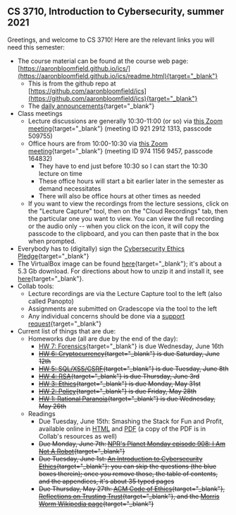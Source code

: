 CS 3710, Introduction to Cybersecurity, summer 2021
---------------------------------------------------

Greetings, and welcome to CS 3710! Here are the relevant links you will need this semester:

- The course material can be found at the course web page: [https://aaronbloomfield.github.io/ics/](https://aaronbloomfield.github.io/ics/readme.html){target="_blank"}
    - This is from the github repo at [https://github.com/aaronbloomfield/ics](https://github.com/aaronbloomfield/ics){target="_blank"}
    - The [daily announcements](https://aaronbloomfield.github.io/ics/uva/daily-announcements.html#/){target="_blank"}
- Class meetings
  - Lecture discussions are generally 10:30-11:00 (or so) via [this Zoom meeting](https://virginia.zoom.us/j/92129121313?pwd=VHFydFdtNjJYTVF1czBPMHlud244Zz09){target="_blank"} (meeting ID 921 2912 1313, passcode 509755)
  - Office hours are from 10:00-10:30 via [this Zoom meeting](https://virginia.zoom.us/j/97411569457?pwd=WlVBNkQvNEdmS2thM3JvZld0M3RBUT09){target="_blank"} (meeting ID 974 1156 9457, passcode 164832)
    - They have to end just before 10:30 so I can start the 10:30 lecture on time
	- These office hours will start a bit earlier later in the semester as demand necessitates
	- There will also be office hours at other times as needed
  - If you want to view the recordings from the lecture sessions, click on the "Lecture Capture" tool, then on the "Cloud Recordings" tab, then the particular one you want to view.  You can view the full recording or the audio only -- when you click on the icon, it will copy the passcode to the clipboard, and you can then paste that in the box when prompted.
- Everybody has to (digitally) sign the [Cybersecurity Ethics Pledge](https://docs.google.com/forms/d/e/1FAIpQLScLvbH611z9dTpPnAfCTQ4u_aX3SJA30M4EutFDOLkuWeArTg/viewform){target="_blank"}
- The VirtualBox image can be found [here](https://virginia.box.com/s/qucmutlc8zy9ouymm62miw0da34ted7e){target="_blank"}; it's about a 5.3 Gb download.  For directions about how to unzip it and install it, see [here](https://uva-cs.github.io/pdr/tutorials/01-intro-unix/virtual-box.html){target="_blank"}.
- Collab tools:
    - Lecture recordings are via the Lecture Capture tool to the left (also called Panopto)
    - Assignments are submitted on Gradescope via the tool to the left
    - Any individual concerns should be done via a [support request](https://pegasus.cs.virginia.edu/satori/cs2150-sp2021/tickets/){target="_blank"}
- Current list of things that are due:
  - Homeworks due (all are due by the end of the day):
    - [HW 7: Forensics](https://aaronbloomfield.github.io/ics/hws/hw-forensics.html){target="_blank"} is due Wednesday, June 16th
	- ~~[HW 6: Cryptocurrency](https://aaronbloomfield.github.io/ics/hws/hw-cryptocurrency.html){target="_blank"} is due Saturday, June 12th~~
	- ~~[HW 5: SQL/XSS/CSRF](https://aaronbloomfield.github.io/ics/hws/hw-sql-xss-csrf.html){target="_blank"} is due Tuesday, June 8th~~
	- ~~[HW 4: RSA](https://aaronbloomfield.github.io/ics/hws/hw-rsa.html){target="_blank"} is due Thursday, June 3rd~~
    - ~~[HW 3: Ethics](https://aaronbloomfield.github.io/ics/hws/hw-ethics.html){target="_blank"} is due Monday, May 31st~~
    - ~~[HW 2: Policy](https://aaronbloomfield.github.io/ics/hws/hw-policy.html){target="_blank"} is due Friday, May 28th~~
    - ~~[HW 1: Rational Paranoia](https://aaronbloomfield.github.io/ics/hws/hw-paranoia.html){target="_blank"} is due Wednesday, May 26th~~
  - Readings
    - Due Tuesday, June 15th: Smashing the Stack for Fun and Profit, available online in [HTML](http://phrack.org/issues/49/14.html ) and [PDF](http://www-inst.eecs.berkeley.edu/~cs161/fa08/papers/stack_smashing.pdf) (a copy of the PDF is in Collab's resources as well)
    - ~~Due Monday, June 7th: [NPR's Planet Monday episode 908: I Am Not A Robot](https://www.npr.org/sections/money/2019/04/24/716854013/episode-908-i-am-not-a-robot){target="_blank"}~~
    - ~~Due Tuesday, June 1st: [An Introduction to Cybersecurity Ethics](https://www.scu.edu/media/ethics-center/technology-ethics/IntroToCybersecurityEthics.pdf){target="_blank"}: you can skip the questions (the blue boxes therein); once you remove those, the table of contents, and the appendices, it's about 35 typed pages~~
    - ~~Due Thursday, May 27th: [ACM Code of Ethics](https://www.acm.org/code-of-ethics){target="_blank"}, [Reflections on Trusting Trust](https://dl.acm.org/citation.cfm?id=358210){target="_blank"}, and the [Morris Worm Wikipedia page](https://en.wikipedia.org/wiki/Morris_worm){target="_blank"}~~
